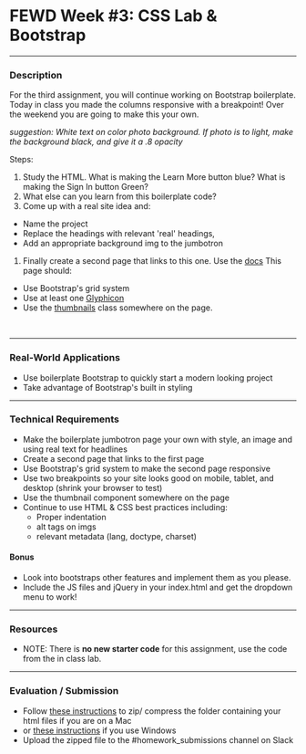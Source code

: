 # FEWD Week #3: CSS Lab & Bootstrap

---

### Description


For the third assignment, you will continue working on Bootstrap boilerplate. Today in class you made the columns responsive with a breakpoint! Over the weekend you are going to make this your own.

  *suggestion: White text on color photo background. If photo is to light, make the background black, and give it a .8 opacity*

Steps:
1. Study the HTML. What is making the Learn More button blue? What is making the Sign In button Green?
1. What else can you learn from this boilerplate code?
1. Come up with a real site idea and:
  - Name the project
  - Replace the headings with relevant 'real' headings,
  - Add an appropriate background img to the jumbotron

1. Finally create a second page that links to this one. Use the [docs](http://getbootstrap.com/) This page should:
  - Use Bootstrap's grid system
  - Use at least one [Glyphicon](http://getbootstrap.com/components/#glyphicons)
  - Use the [thumbnails](http://getbootstrap.com/components/#thumbnails) class somewhere on the page.
<br>

---


### Real-World Applications


- Use boilerplate Bootstrap to quickly start a modern looking project
- Take advantage of Bootstrap's built in styling

---

### Technical Requirements
- Make the boilerplate jumbotron page your own with style, an image and using real text for headlines
- Create a second page that links to the first page
- Use Bootstrap's grid system to make the second page responsive
- Use two breakpoints so your site looks good on mobile, tablet, and desktop (shrink your browser to test)
- Use the thumbnail component somewhere on the page
- Continue to use HTML & CSS best practices including:
  - Proper indentation
  - alt tags on imgs
  - relevant metadata (lang, doctype, charset)


#### Bonus

- Look into bootstraps other features and implement them as you please.
- Include the JS files and jQuery in your index.html and get the dropdown menu to work!
---

### Resources

- NOTE: There is **no new starter code** for this assignment, use the code from the in class lab.

---

### Evaluation / Submission

- Follow [these instructions](http://www.macinstruct.com/node/159) to zip/ compress the folder containing your html files if you are on a Mac
- or [these instructions](https://support.microsoft.com/en-us/help/14200/windows-compress-uncompress-zip-files) if you use Windows
- Upload the zipped file to the #homework_submissions channel on Slack
